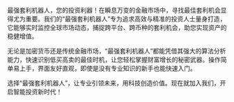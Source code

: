 最强套利机器人，您的投资利器！在瞬息万变的金融市场中，寻找最佳套利机会显得尤为重要。我们的“最强套利机器人”专为追求高效与精准的投资人士量身打造，它能够实时监控全球市场动态，捕捉跨平台、跨币种的套利机会，助您实现资产的稳健增值。

无论是加密货币还是传统金融市场，“最强套利机器人”都能凭借其强大的算法分析能力，快速识别低买高卖的最佳时机，让您轻松掌握财富增长的秘密武器。操作简单易上手，界面友好直观，即使是没有专业知识的新手也能快速入门。

选择“最强套利机器人”，让专业引领未来，用科技创造价值。现在就加入我们，开启智能投资新时代！